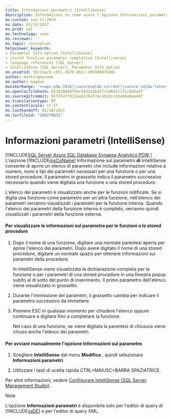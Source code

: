 ```yaml
---
title: Informazioni parametri (IntelliSense)
description: Informazioni su come usare l'opzione Informazioni parametri di IntelliSense, che fornisce informazioni durante la digitazione sui parametri richiesti da una funzione o una stored procedure.
ms.custom: seo-lt-2019
ms.date: 03/14/2017
ms.prod: sql
ms.technology: ssms
ms.reviewer: ''
ms.topic: conceptual
helpviewer_keywords:
- Parameter Info option [IntelliSense]
- stored function parameter completion [Intellisense]
- language references [SQL Server]
- IntelliSense [SQL Server], Parameter Info option
ms.assetid: 56c2aac9-c65c-4679-b62c-d9f689876dde
author: markingmyname
ms.author: maghan
monikerRange: '>=aps-pdw-2016||=azuresqldb-current||=azure-sqldw-latest||>=sql-server-2016||>=sql-server-linux-2017||=azuresqldb-mi-current'
ms.openlocfilehash: 622b3060df64c94d12ab1b7c5d602ccf1c602a4f
ms.sourcegitcommit: 917df4ffd22e4a229af7dc481dcce3ebba0aa4d7
ms.translationtype: MT
ms.contentlocale: it-IT
ms.lasthandoff: 02/10/2021
ms.locfileid: "100270831"
---
```

# <a name="parameter-info-intellisense"></a>Informazioni parametri (IntelliSense)
[!INCLUDE[SQL Server Azure SQL Database Synapse Analytics PDW ](../../includes/applies-to-version/sql-asdb-asdbmi-asa-pdw.md)]
  L'opzione [!INCLUDE[msCoName](../../includes/msconame-md.md)] Informazione sul parametro **di** IntelliSense consente di aprire un elenco di parametri che include informazioni relative a numero, nomi e tipi dei parametri necessari per una funzione o per una stored procedure. Il parametro in grassetto indica il parametro successivo necessario quando viene digitata una funzione o una stored procedure.  
  
 L'elenco dei parametri è visualizzato anche per le funzioni nidificate. Se si digita una funzione come parametro per un'altra funzione, nell'elenco dei parametri verranno visualizzati i parametri per la funzione interna. Quando l'elenco dei parametri della funzione interna è completo, verranno quindi visualizzati i parametri della funzione esterna.  
  
#### <a name="to-view-parameter-info-for-functions-or-stored-procedures"></a>Per visualizzare le informazioni sul parametro per le funzioni o le stored procedure  
  
1.  Dopo il nome di una funzione, digitare una normale parentesi aperta per aprire l'elenco dei parametri. Dopo avere digitato il nome di una stored procedure, digitare un normale spazio per ottenere informazioni sui parametri della procedura.  
  
     In IntelliSense viene visualizzata la dichiarazione completa per la funzione o per i parametri di una stored procedure in una finestra popup subito al di sotto del punto di inserimento. Il primo parametro dell'elenco viene visualizzato in grassetto.  
  
2.  Durante l'immissione dei parametri, il grassetto cambia per indicare il parametro successivo da immettere.  
  
3.  Premere ESC in qualsiasi momento per chiudere l'elenco oppure continuare a digitare fino a completare la funzione.  
  
     Nel caso di una funzione, se viene digitata la parentesi di chiusura viene chiuso anche l'elenco dei parametri.  
  
#### <a name="to-manually-start-parameter-info"></a>Per avviare manualmente l'opzione Informazioni sul parametro  
  
1.  Scegliere **IntelliSense** dal menu **Modifica** , quindi selezionare **Informazioni parametri**.  
  
2.  Utilizzare i tasti di scelta rapida CTRL+MAIUSC+BARRA SPAZIATRICE.  
  
 Per altre informazioni, vedere [Configurare IntelliSense &#40;SQL Server Management Studio&#41;](./configure-intellisense-sql-server-management-studio.md).  
  
> [!NOTE]  
>  L'opzione **Informazioni parametri** è disponibile solo per l'editor di query di [!INCLUDE[ssDE](../../includes/ssde-md.md)] e per l'editor di query XML.  
  
